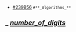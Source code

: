 - [#239B56](https://via.placeholder.com/15/239B56/239B56.png) `#**_Algorithms_**`
## _ [*number_of_digits*]()
